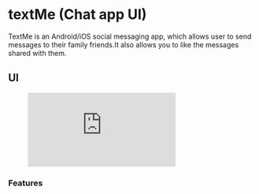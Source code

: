 # textMe (Chat app UI)

TextMe is an Android/iOS social messaging app, which allows user to send messages to their family friends.It also allows you to like the messages shared with them.

## UI

<figure class="video_container">
  <iframe src="https://drive.google.com/file/d/14eSR5Lxn99xMUoCRbu-Oewc0KYmOlnUT/view" frameborder="0" allowfullscreen="true"> </iframe>
</figure>



### Features


